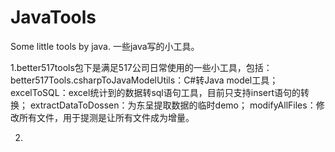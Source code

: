# JavaTools
Some little tools by java. 一些java写的小工具。


1.better517tools包下是满足517公司日常使用的一些小工具，包括：
	better517Tools.csharpToJavaModelUtils：C#转Java model工具；
	excelToSQL：excel统计到的数据转sql语句工具，目前只支持insert语句的转换；
	extractDataToDossen：为东呈提取数据的临时demo；
	modifyAllFiles：修改所有文件，用于提测是让所有文件成为增量。

2.